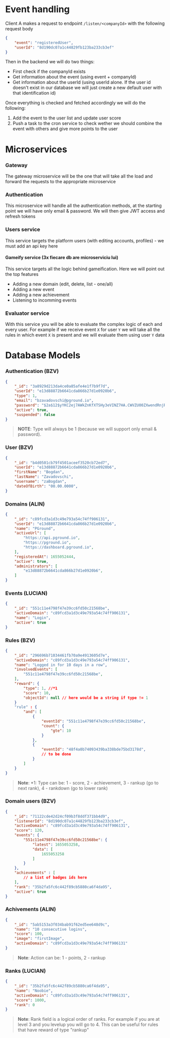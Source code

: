 # Event handling 
Client A makes a request to endpoint `/listen/<companyId>` with the following request body

```json
{
    "event": "registeredUser",
    "userId": "8d190dc07a1c44829fb123ba233cb3ef"
}
```

Then in the backend we will do two things: 
- First check if the companyId exists
- Get information about the event (using event + companyId)
- Get information about the userId (using userId alone. If the user id doesn't exist in our database we will just create a new default user with that identification id)

Once everything is checked and fetched accordingly we will do the following:

1. Add the event to the user list and update user score
2. Push a task to the cron service to check wether we should combine the event with others and give more points to the user


# Microservices

### Gateway

The gateway microservice will be the one that will take all the load and forward the requests to the appropriate microservice

### Authentication

This microservice will handle all the authentication methods, at the starting point we will have only email & password. We will then give JWT access and refresh tokens


### Users service

This service targets the platform users (with editing accounts, profiles) - we must add an api key here

#### Gameify service (3x fiecare db are microserviciu lui)

This service targets all the logic behind gameification. Here we will point out the top features

- Adding a new domain (edit, delete, list - one/all)
- Adding a new event
- Adding a new achievement
- Listening to incomming events

### Evaluator service

With this service you will be able to evaluate the complex logic of each and every user. For example if we receive event `X` for user `Y` we will take all the rules in which event `X` is present and we will evaluate them using user `Y` data

# Database Models

### Authentication (BZV)

```json
{
    "_id": "3a8929d213da4ce0a85afe4e1f7b9f7d",
    "userId": "e13d88872b6641cda866b27d1e0920b6",
    "type": 1,
    "email": "bzavadovschi@pground.io",
    "password": "$2a$12$yYKC2ej7AWkZnKfXTSHy3eVINZ7HA.CWVZU00ZXwendRnjRtlBKSC",
    "active": true,
    "suspended": false
}
```

> **NOTE**: Type will always be 1 (because we will support only email & password).

### User (BZV)

```json
{
    "_id": "b4d0501cb79f4501aceef3520cb72ed7",
    "userId": "e13d88872b6641cda866b27d1e0920b6",
    "firstName": "Bogdan",
    "lastName": "Zavadovschi",
    "username": "zaBogdan",
    "dateOfBirth": "00.00.0000",
}
```

### Domains (ALIN)

```json
{
    "_id": "c89fcd3a1d3c49e793a54c74ff906131",
    "userId": "e13d88872b6641cda866b27d1e0920b6",
    "name": "PGround",
    "activeUrl": [
        "https://api.pground.io",
        "https://pground.io",
        "https://dashboard.pground.io",
    ],
    "registeredAt": 1655052444,
    "active": true,
    "administrators": [
        "e13d88872b6641cda866b27d1e0920b6",
    ]
}
```

### Events (LUCIAN)

```json
{
    "_id": "551c11e4798f47e39cc6fd50c21568be",
    "activeDomain": "c89fcd3a1d3c49e793a54c74ff906131",
    "name": "Login",
    "active": true
}
```

### Rules (BZV)

```json 
{
    "_id": "296696b71034461fb70a9e4913605d7e",
    "activeDomain": "c89fcd3a1d3c49e793a54c74ff906131",
    "name": "Logged in for 10 days in a row",
    "involvedEvents": [
        "551c11e4798f47e39cc6fd50c21568be",
    ],
    "reward": {
        "type": 1, //*1
        "score": 10,
        "objectId": null // here would be a string if type != 1 
    }
    "rule" : {
        "and": [
            {
                "eventId": "551c11e4798f47e39cc6fd50c21568be",
                "count": {
                    "gte": 10
                }
            }, 
            {
                "eventId": "48f4a0b74093439ba338bde75bd3178d",
                // to be done
            }
        ]
    }
}
```

> **Note**: *1: Type can be: 1 - score, 2 - achievement, 3 - rankup (go to next rank), 4 - rankdown (go to lower rank)

### Domain users (BZV)

```json
{
    "_id": "71122cde42d24cf09b3f8ddf371bb4d9",
    "listenerId": "8d190dc07a1c44829fb123ba233cb3ef",
    "activeDomain": "c89fcd3a1d3c49e793a54c74ff906131",
    "score": 120, 
    "events": {
        "551c11e4798f47e39cc6fd50c21568be": {
            "latest": 1655053258,
            "data": [
                1655053258
            ]
        } 
    },
    "achievements" : [
        // a list of badges ids here 
    ],
    "rank": "35b2fa5fc6c442f89cb5880ca6f4da95",
    "active": true
}
```


### Achivements (ALIN)

```json 
{
    "_id": "5ab5153a3f034bab91f62ed5ee648d9c",
    "name": "10 consecutive logins",
    "score": 100,
    "image": "firstImage",
    "activeDomain": "c89fcd3a1d3c49e793a54c74ff906131"
}
```

> **Note**: Action can be: 1 - points, 2 - rankup
### Ranks (LUCIAN)
```json
{
    "_id": "35b2fa5fc6c442f89cb5880ca6f4da95",
    "name": "Noobie",
    "activeDomain": "c89fcd3a1d3c49e793a54c74ff906131",
    "score": 1000,
    "rank": 0
}
```
> **Note**: Rank field is a logical order of ranks. For example if you are at level 3 and you levelup you will go to 4. This can be useful for rules that have reward of type "rankup"

